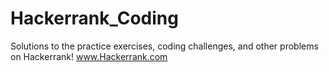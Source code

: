 # Hackerrank_Coding
Solutions to the practice exercises, coding challenges, and other problems on Hackerrank! www.Hackerrank.com
